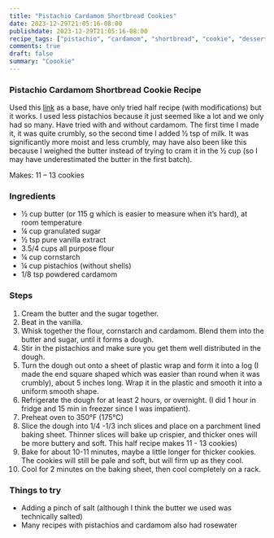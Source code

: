 ```yaml
---
title: "Pistachio Cardamom Shortbread Cookies"
date: 2023-12-29T21:05:16-08:00
publishdate: 2023-12-29T21:05:16-08:00
recipe_tags: ["pistachio", "cardamom", "shortbread", "cookie", "dessert"]
comments: true
draft: false
summary: "Coookie"
---
```


### Pistachio Cardamom Shortbread Cookie Recipe
Used this [link](https://theviewfromgreatisland.com/pistachio-shortbread-cookies/) as a base, have only tried half recipe (with modifications) but it works. I used less pistachios because it just seemed like a lot and we only had so many.  Have tried with and without cardamom.  The first time I made it, it was quite crumbly, so the second time I added ½ tsp of milk.  It was significantly more moist and less crumbly, may have also been like this because I weighed the butter instead of trying to cram it in the ½ cup (so I may have underestimated the butter in the first batch).

Makes: 11 – 13 cookies

### Ingredients
* ½ cup butter (or 115 g which is easier to measure when it’s hard), at room temperature
* ¼ cup granulated sugar
* ½ tsp pure vanilla extract
* 3.5/4 cups all purpose flour
* ¼ cup cornstarch
* ¼ cup pistachios (without shells)
* 1/8 tsp powdered cardamom

### Steps
1.	Cream the butter and the sugar together.
2.	Beat in the vanilla.
3.	Whisk together the flour, cornstarch and cardamom. Blend them into the butter and sugar, until it forms a dough.
4.	Stir in the pistachios and make sure you get them well distributed in the dough.
5.	Turn the dough out onto a sheet of plastic wrap and form it into a log (I made the end square shaped which was easier than round when it was crumbly), about 5 inches long. Wrap it in the plastic and smooth it into a uniform smooth shape.
6.	Refrigerate the dough for at least 2 hours, or overnight. (I did 1 hour in fridge and 15 min in freezer since I was impatient).
7.	Preheat oven to 350°F (175°C)
8.	Slice the dough into 1/4 -1/3 inch slices and place on a parchment lined baking sheet. Thinner slices will bake up crispier, and thicker ones will be more buttery and soft.  This half recipe makes 11 - 13 cookies)
9.	Bake for about 10-11 minutes, maybe a little longer for thicker cookies. The cookies will still be pale and soft, but will firm up as they cool.
10.	Cool for 2 minutes on the baking sheet, then cool completely on a rack.

### Things to try
* Adding a pinch of salt (although I think the butter we used was technically salted)
* Many recipes with pistachios and cardamom also had rosewater
